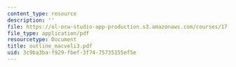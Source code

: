 ```yaml
---
content_type: resource
description: ''
file: https://ol-ocw-studio-app-production.s3.amazonaws.com/courses/17-03-introduction-to-political-thought-spring-2004/3c9ba3baf929fbef3f7475735155ef5e_outline_macveli3.pdf
file_type: application/pdf
resourcetype: Document
title: outline_macveli3.pdf
uid: 3c9ba3ba-f929-fbef-3f74-75735155ef5e
---
```

